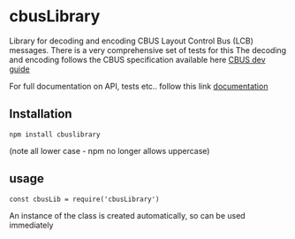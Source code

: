 # cbusLibrary
Library for decoding and encoding CBUS Layout Control Bus (LCB) messages. 
There is a very comprehensive set of tests for this
The decoding and encoding follows the CBUS specification available here 
<a href="https://www.merg.org.uk/merg_wiki/doku.php?id=public:cbuspublic:developerguide">CBUS dev guide</a>

For full documentation on API, tests etc.. follow this link <a href="https://david284.github.io/cbusLibrary/">documentation</a>

## Installation

    npm install cbuslibrary

   (note all lower case - npm no longer allows uppercase)

## usage

    const cbusLib = require('cbusLibrary')
An instance of the class is created automatically, so can be used immediately

